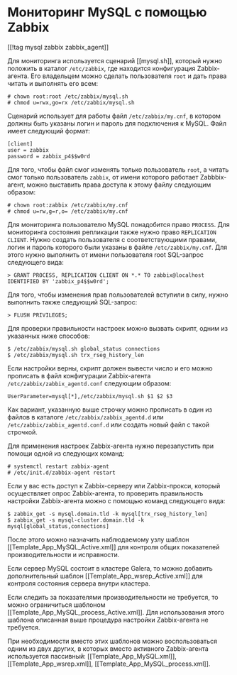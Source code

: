 Мониторинг MySQL с помощью Zabbix
=================================

[[!tag mysql zabbix zabbix_agent]]

Для мониторинга используется сценарий [[mysql.sh]], который нужно положить в каталог `/etc/zabbix`, где находится конфигурация Zabbix-агента. Его владельцем можно сделать пользователя `root` и дать права читать и выполнять его всем:

    # chown root:root /etc/zabbix/mysql.sh
    # chmod u=rwx,go=rx /etc/zabbix/mysql.sh

Сценарий использует для работы файл `/etc/zabbix/my.cnf`, в котором должны быть указаны логин и пароль для подключения к MySQL. Файл имеет следующий формат:

    [client]
    user = zabbix
    password = zabbix_p4$$w0rd

Для того, чтобы файл смог изменять только пользователь `root`, а читать смог только пользователь `zabbix`, от имени которого работает Zabbbix-агент, можно выставить права доступа к этому файлу следующим образом:

    # chown root:zabbix /etc/zabbix/my.cnf
    # chmod u=rw,g=r,o= /etc/zabbix/my.cnf

Для мониторинга пользователю MySQL понадобится право `PROCESS`. Для мониторинга состояния репликации также нужно право `REPLICATION CLIENT`. Нужно создать пользователя с соответствующими правами, логин и пароль которого были указаны в файле `/etc/zabbix/my.cnf`. Для этого нужно выполнить от имени пользователя root SQL-запрос следующего вида:

    > GRANT PROCESS, REPLICATION CLIENT ON *.* TO zabbix@localhost IDENTIFIED BY 'zabbix_p4$$w0rd';

Для того, чтобы изменения прав пользователей вступили в силу, нужно выполнить также следующий SQL-запрос:

    > FLUSH PRIVILEGES;

Для проверки правильности настроек можно вызвать скрипт, одним из указанных ниже способов:

    $ /etc/zabbix/mysql.sh global_status connections
    $ /etc/zabbix/mysql.sh trx_rseg_history_len 

Если настройки верны, скрипт должен вывести число и его можно прописать в файл конфигурации Zabbix-агента `/etc/zabbix/zabbix_agentd.conf` следующим образом:

    UserParameter=mysql[*],/etc/zabbix/mysql.sh $1 $2 $3

Как вариант, указанную выше строчку можно прописать в один из файлов в каталоге `/etc/zabbix/zabbix_agentd.d` или `/etc/zabbix/zabbix_agentd.conf.d` или создать новый файл с такой строчкой.

Для применения настроек Zabbix-агента нужно перезапустить при помощи одной из следующих команд:

    # systemctl restart zabbix-agent
    # /etc/init.d/zabbix-agent restart

Если у вас есть доступ к Zabbix-серверу или Zabbix-прокси, который осуществляет опрос Zabbix-агента, то проверить правильность настройки Zabbix-агента можно с помощью команд следующего вида:

    $ zabbix_get -s mysql.domain.tld -k mysql[trx_rseg_history_len]
    $ zabbix_get -s mysql-cluster.domain.tld -k mysql[global_status,connections]

После этого можно назначить наблюдаемому узлу шаблон [[Template_App_MySQL_Active.xml]] для контроля общих показателей производительности и исправности.

Если сервер MySQL состоит в кластере Galera, то можно добавить дополнительный шаблон [[Template_App_wsrep_Active.xml]] для контроля состояния сервера внутри кластера.

Если следить за показателями производительности не требуется, то можно ограничиться шаблоном [[Template_App_MySQL_process_Active.xml]]. Для использования этого шаблона описанная выше процедура настройки Zabbix-агента не требуется.

При необходимости вместо этих шаблонов можно воспользоваться одним из двух других, в которых вместо активного Zabbix-агента используется пассивный: [[Template_App_MySQL.xml]], [[Template_App_wsrep.xml]], [[Template_App_MySQL_process.xml]].
